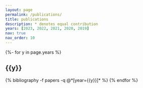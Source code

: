 ```yaml
---
layout: page
permalink: /publications/
title: publications
description: * denotes equal contribution
years: [2023, 2022, 2021, 2020, 2019]
nav: true
nav_order: 10
---
```

<!-- _pages/publications.md -->
<div class="publications">

{%- for y in page.years %}
  <h2 class="year">{{y}}</h2>
  {% bibliography -f papers -q @*[year={{y}}]* %}
{% endfor %}

</div>
